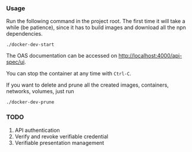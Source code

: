 ### Usage

Run the following command in the project root. The first time it will take a while (be patience), since it has to build images and download all the npn dependencies.

```console
./docker-dev-start
```

The OAS documentation can be accessed on [http://localhost:4000/api-spec/ui](http://localhost:4000/api-spec/ui).

You can stop the container at any time with `Ctrl-C`.

If you want to delete and prune all the created images, containers, networks, volumes, just run

```console
./docker-dev-prune
```

### TODO

1.  API authentication
2.  Verify and revoke verifiable credential
3.  Verifiable presentation management